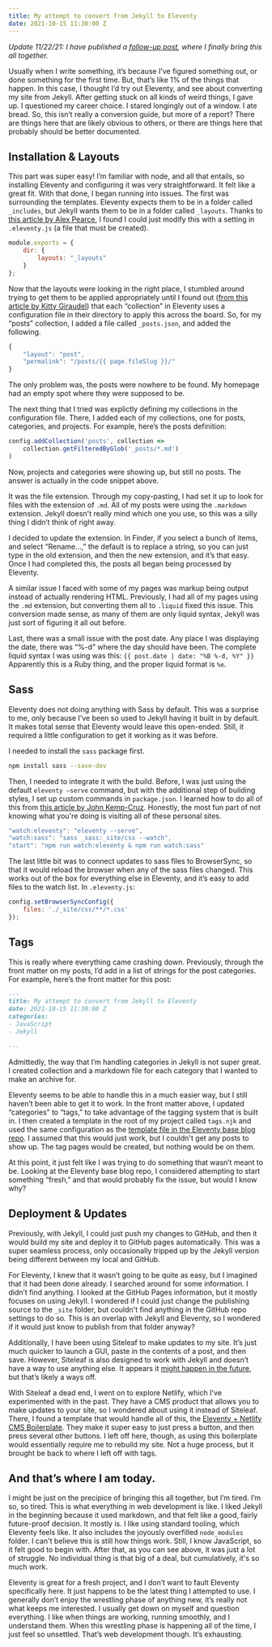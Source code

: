 ```yaml
---
title: My attempt to convert from Jekyll to Eleventy
date: 2021-10-15 11:30:00 Z
---
```


*Update 11/22/21: I have published a [follow-up post](https://samhermes.com/posts/returning-to-eleventy/), where I finally bring this all together.*

Usually when I write something, it’s because I’ve figured something out, or done something for the first time. But, that’s like 1% of the things that happen. In this case, I thought I’d try out Eleventy, and see about converting my site from Jekyll. After getting stuck on all kinds of weird things, I gave up. I questioned my career choice. I stared longingly out of a window. I ate bread. So, this isn’t really a conversion guide, but more of a report? There are things here that are likely obvious to others, or there are things here that probably should be better documented.

## Installation & Layouts

This part was super easy! I’m familiar with node, and all that entails, so installing Eleventy and configuring it was very straightforward. It felt like a great fit. With that done, I began running into issues. The first was surrounding the templates. Eleventy expects them to be in a folder called `_includes`, but Jekyll wants them to be in a folder called `_layouts`. Thanks to [this article by Alex Pearce](https://alexpearce.me/2020/06/jekyll-to-eleventy/), I found I could just modify this with a setting in `.eleventy.js` (a file that must be created).

```js
module.exports = {
    dir: {
        layouts: "_layouts"
    }
};
```

Now that the layouts were looking in the right place, I stumbled around trying to get them to be applied appropriately until I found out ([from this article by Kitty Giraudel](https://kittygiraudel.com/2020/11/30/from-jekyll-to-11ty/)) that each “collection” in Eleventy uses a configuration file in their directory to apply this across the board. So, for my “posts” collection, I added a file called `_posts.json`, and added the following.

```js
{
    "layout": "post",
    "permalink": "/posts/{{ page.fileSlug }}/"
}
```

The only problem was, the posts were nowhere to be found. My homepage had an empty spot where they were supposed to be.

The next thing that I tried was explictly defining my collections in the configuration file. There, I added each of my collections, one for posts, categories, and projects. For example, here’s the posts definition:

```js
config.addCollection('posts', collection =>
	collection.getFilteredByGlob('_posts/*.md')
)
```

Now, projects and categories were showing up, but still no posts. The answer is actually in the code snippet above.

It was the file extension. Through my copy-pasting, I had set it up to look for files with the extension of `.md`. All of my posts were using the `.markdown` extension. Jekyll doesn't really mind which one you use, so this was a silly thing I didn’t think of right away.

I decided to update the extension. In Finder, if you select a bunch of items, and select “Rename…,” the default is to replace a string, so you can just type in the old extension, and then the new extension, and it’s that easy. Once I had completed this, the posts all began being processed by Eleventy.

A similar issue I faced with some of my pages was markup being output instead of actually rendering HTML. Previously, I had all of my pages using the `.md` extension, but converting them all to `.liquid` fixed this issue. This conversion made sense, as many of them are only liquid syntax, Jekyll was just sort of figuring it all out before.

Last, there was a small issue with the post date. Any place I was displaying the date, there was “%-d” where the day should have been. The complete liquid syntax I was using was this: `{{ post.date | date: "%B %-d, %Y" }}` Apparently this is a Ruby thing, and the proper liquid format is `%e`.

## Sass

Eleventy does not doing anything with Sass by default. This was a surprise to me, only because I’ve been so used to Jekyll having it built in by default. It makes total sense that Eleventy would leave this open-ended. Still, it required a little configuration to get it working as it was before.

I needed to install the `sass` package first.

```bash
npm install sass --save-dev
```

Then, I needed to integrate it with the build. Before, I was just using the default `eleventy —serve` command, but with the additional step of building styles, I set up custom commands in `package.json`. I learned how to do all of this from [this article by John Kemp-Cruz](https://jkc.codes/blog/using-sass-with-eleventy/). Honestly, the most fun part of not knowing what you're doing is visiting all of these personal sites.

```js
"watch:eleventy": "eleventy --serve",
"watch:sass": "sass _sass:_site/css --watch",
"start": "npm run watch:eleventy & npm run watch:sass"
```

The last little bit was to connect updates to sass files to BrowserSync, so that it would reload the browser when any of the sass files changed. This works out of the box for everything else in Eleventy, and it’s easy to add files to the watch list. In `.eleventy.js`:

```js
config.setBrowserSyncConfig({
	files: './_site/css/**/*.css'
});
```

## Tags

This is really where everything came crashing down. Previously, through the front matter on my posts, I’d add in a list of strings for the post categories. For example, here’s the front matter for this post:

```md
---
title: My attempt to convert from Jekyll to Eleventy
date: 2021-10-15 11:30:00 Z
categories:
- JavaScript
- Jekyll

---
```

Admittedly, the way that I’m handling categories in Jekyll is not super great. I created collection and a markdown file for each category that I wanted to make an archive for. 

Eleventy seems to be able to handle this in a much easier way, but I still haven’t been able to get it to work. In the front matter above, I updated “categories” to “tags,” to take advantage of the tagging system that is built in. I then created a template in the root of my project called `tags.njk` and used the same configuration as the [template file in the Eleventy base blog repo](https://github.com/11ty/eleventy-base-blog/blob/master/tags.njk). I assumed that this would just work, but I couldn't get any posts to show up. The tag pages would be created, but nothing would be on them.

At this point, it just felt like I was trying to do something that wasn’t meant to be. Looking at the Eleventy base blog repo, I considered attempting to start something “fresh,” and that would probably fix the issue, but would I know why?

## Deployment & Updates

Previously, with Jekyll, I could just push my changes to GitHub, and then it would build my site and deploy it to GitHub pages automatically. This was a super seamless process, only occasionally tripped up by the Jekyll version being different between my local and GitHub.

For Eleventy, I knew that it wasn’t going to be quite as easy, but I imagined that it had been done already. I searched around for some information. I didn’t find anything. I looked at the GitHub Pages information, but it mostly focuses on using Jekyll. I wondered if I could just change the publishing source to the `_site` folder, but couldn't find anything in the GitHub repo settings to do so. This is an overlap with Jekyll and Eleventy, so I wondered if it would just know to publish from that folder anyway?

Additionally, I have been using Siteleaf to make updates to my site. It’s just much quicker to launch a GUI, paste in the contents of a post, and then save. However, Siteleaf is also designed to work with Jekyll and doesn’t have a way to use anything else. It appears it [might happen in the future](https://github.com/siteleaf/community/discussions/14), but that’s likely a ways off.

With Siteleaf a dead end, I went on to explore Netlify, which I've experimented with in the past. They have a CMS product that allows you to make updates to your site, so I wondered about using it instead of Siteleaf. There, I found a template that would handle all of this, the [Eleventy + Netlify CMS Boilerplate](https://templates.netlify.com/template/eleventy-netlify-boilerplate/). They make it super easy to just press a button, and then press several other buttons. I left off here, though, as using this boilerplate would essentially require me to rebuild my site. Not a huge process, but it brought be back to where I left off with tags.

## And that’s where I am today.

I might be just on the precipice of bringing this all together, but I’m tired. I’m so, so tired. This is what everything in web development is like. I liked Jekyll in the beginning because it used markdown, and that felt like a good, fairly future-proof decision. It mostly is. I like using standard tooling, which Eleventy feels like. It also includes the joyously overfilled `node_modules` folder. I can't believe this is still how things work. Still, I know JavaScript, so it felt good to begin with. After that, as you can see above, it was just a lot of struggle. No individual thing is that big of a deal, but cumulatively, it's so much work.

Eleventy is great for a fresh project, and I don’t want to fault Eleventy specifically here. It just happens to be the latest thing I attempted to use. I generally don’t enjoy the wrestling phase of anything new, it’s really not what keeps me interested. I usually get down on myself and question everything. I like when things are working, running smoothly, and I understand them. When this wrestling phase is happening all of the time, I just feel so unsettled. That’s web development though. It’s exhausting.